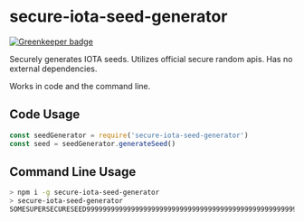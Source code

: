 # secure-iota-seed-generator

[![Greenkeeper badge](https://badges.greenkeeper.io/pRizz/secure-iota-seed-generator.svg)](https://greenkeeper.io/)

Securely generates IOTA seeds. Utilizes official secure random apis. Has no external dependencies.

Works in code and the command line.

## Code Usage

```javascript
const seedGenerator = require('secure-iota-seed-generator')
const seed = seedGenerator.generateSeed()
```

## Command Line Usage

```bash
> npm i -g secure-iota-seed-generator
> secure-iota-seed-generator
SOMESUPERSECURESEED99999999999999999999999999999999999999999999999999999999999999
```